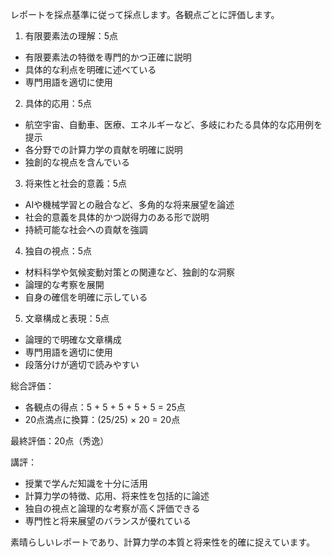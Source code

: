 レポートを採点基準に従って採点します。各観点ごとに評価します。

1. 有限要素法の理解：5点
- 有限要素法の特徴を専門的かつ正確に説明
- 具体的な利点を明確に述べている
- 専門用語を適切に使用

2. 具体的応用：5点
- 航空宇宙、自動車、医療、エネルギーなど、多岐にわたる具体的な応用例を提示
- 各分野での計算力学の貢献を明確に説明
- 独創的な視点を含んでいる

3. 将来性と社会的意義：5点
- AIや機械学習との融合など、多角的な将来展望を論述
- 社会的意義を具体的かつ説得力のある形で説明
- 持続可能な社会への貢献を強調

4. 独自の視点：5点
- 材料科学や気候変動対策との関連など、独創的な洞察
- 論理的な考察を展開
- 自身の確信を明確に示している

5. 文章構成と表現：5点
- 論理的で明確な文章構成
- 専門用語を適切に使用
- 段落分けが適切で読みやすい

総合評価：
- 各観点の得点：5 + 5 + 5 + 5 + 5 = 25点
- 20点満点に換算：(25/25) × 20 = 20点

最終評価：20点（秀逸）

講評：
- 授業で学んだ知識を十分に活用
- 計算力学の特徴、応用、将来性を包括的に論述
- 独自の視点と論理的な考察が高く評価できる
- 専門性と将来展望のバランスが優れている

素晴らしいレポートであり、計算力学の本質と将来性を的確に捉えています。